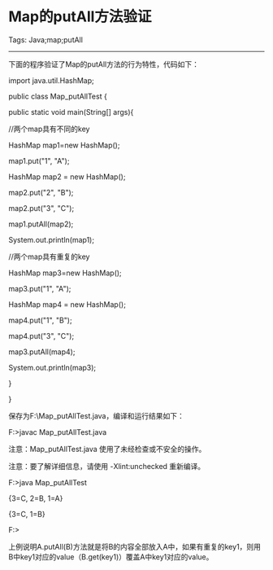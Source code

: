 # Map的putAll方法验证
Tags: Java;map;putAll

------

下面的程序验证了Map的putAll方法的行为特性，代码如下：
 
 import java.util.HashMap; 

 public class Map_putAllTest { 

  public static void main(String[] args){ 

  //两个map具有不同的key 

  HashMap map1=new HashMap(); 

  map1.put("1", "A"); 

  HashMap map2 = new HashMap(); 

  map2.put("2", "B"); 

  map2.put("3", "C"); 

  map1.putAll(map2); 

  System.out.println(map1); 

  //两个map具有重复的key 

  HashMap map3=new HashMap(); 

  map3.put("1", "A"); 

  HashMap map4 = new HashMap(); 

  map4.put("1", "B"); 

  map4.put("3", "C"); 

  map3.putAll(map4); 

  System.out.println(map3); 

  } 

 } 
 
保存为F:\Map_putAllTest.java，编译和运行结果如下：
 
 F:\>javac Map_putAllTest.java 

 注意：Map_putAllTest.java 使用了未经检查或不安全的操作。 

 注意：要了解详细信息，请使用 -Xlint:unchecked 重新编译。 

 

 F:\>java Map_putAllTest 

 {3=C, 2=B, 1=A} 

 {3=C, 1=B} 

 

 F:\> 
 
上例说明A.putAll(B)方法就是将B的内容全部放入A中，如果有重复的key1，则用B中key1对应的value（B.get(key1)）覆盖A中key1对应的value。